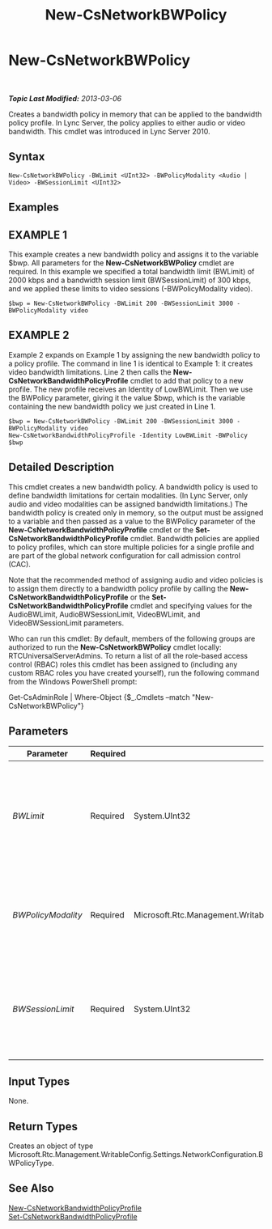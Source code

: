 ﻿---
title: New-CsNetworkBWPolicy
TOCTitle: New-CsNetworkBWPolicy
ms:assetid: bbc91bd1-453c-4ae6-bb77-3b6be9429ed0
ms:mtpsurl: https://technet.microsoft.com/en-us/library/Gg412916(v=OCS.15)
ms:contentKeyID: 48185244
ms.date: 07/23/2014
mtps_version: v=OCS.15
---

<div data-xmlns="http://www.w3.org/1999/xhtml">

<div class="topic" data-xmlns="http://www.w3.org/1999/xhtml" data-msxsl="urn:schemas-microsoft-com:xslt" data-cs="http://msdn.microsoft.com/en-us/">

<div data-asp="http://msdn2.microsoft.com/asp">

# New-CsNetworkBWPolicy

</div>

<div id="mainSection">

<div id="mainBody">

<span> </span>

_**Topic Last Modified:** 2013-03-06_

Creates a bandwidth policy in memory that can be applied to the bandwidth policy profile. In Lync Server, the policy applies to either audio or video bandwidth. This cmdlet was introduced in Lync Server 2010.

<div>

## Syntax

    New-CsNetworkBWPolicy -BWLimit <UInt32> -BWPolicyModality <Audio | Video> -BWSessionLimit <UInt32>

</div>

<div>

## Examples

<div>

## EXAMPLE 1

This example creates a new bandwidth policy and assigns it to the variable $bwp. All parameters for the **New-CsNetworkBWPolicy** cmdlet are required. In this example we specified a total bandwidth limit (BWLimit) of 2000 kbps and a bandwidth session limit (BWSessionLimit) of 300 kbps, and we applied these limits to video sessions (-BWPolicyModality video).

    $bwp = New-CsNetworkBWPolicy -BWLimit 200 -BWSessionLimit 3000 -BWPolicyModality video

</div>

<div>

## EXAMPLE 2

Example 2 expands on Example 1 by assigning the new bandwidth policy to a policy profile. The command in line 1 is identical to Example 1: it creates video bandwidth limitations. Line 2 then calls the **New-CsNetworkBandwidthPolicyProfile** cmdlet to add that policy to a new profile. The new profile receives an Identity of LowBWLimit. Then we use the BWPolicy parameter, giving it the value $bwp, which is the variable containing the new bandwidth policy we just created in Line 1.

    $bwp = New-CsNetworkBWPolicy -BWLimit 200 -BWSessionLimit 3000 -BWPolicyModality video
    New-CsNetworkBandwidthPolicyProfile -Identity LowBWLimit -BWPolicy $bwp

</div>

</div>

<div>

## Detailed Description

This cmdlet creates a new bandwidth policy. A bandwidth policy is used to define bandwidth limitations for certain modalities. (In Lync Server, only audio and video modalities can be assigned bandwidth limitations.) The bandwidth policy is created only in memory, so the output must be assigned to a variable and then passed as a value to the BWPolicy parameter of the **New-CsNetworkBandwidthPolicyProfile** cmdlet or the **Set-CsNetworkBandwidthPolicyProfile** cmdlet. Bandwidth policies are applied to policy profiles, which can store multiple policies for a single profile and are part of the global network configuration for call admission control (CAC).

Note that the recommended method of assigning audio and video policies is to assign them directly to a bandwidth policy profile by calling the **New-CsNetworkBandwidthPolicyProfile** or the **Set-CsNetworkBandwidthPolicyProfile** cmdlet and specifying values for the AudioBWLimit, AudioBWSessionLimit, VideoBWLimit, and VideoBWSessionLimit parameters.

Who can run this cmdlet: By default, members of the following groups are authorized to run the **New-CsNetworkBWPolicy** cmdlet locally: RTCUniversalServerAdmins. To return a list of all the role-based access control (RBAC) roles this cmdlet has been assigned to (including any custom RBAC roles you have created yourself), run the following command from the Windows PowerShell prompt:

Get-CsAdminRole | Where-Object {$\_.Cmdlets –match "New-CsNetworkBWPolicy"}

</div>

<div>

## Parameters


<table>
<colgroup>
<col style="width: 25%" />
<col style="width: 25%" />
<col style="width: 25%" />
<col style="width: 25%" />
</colgroup>
<thead>
<tr class="header">
<th>Parameter</th>
<th>Required</th>
<th>Type</th>
<th>Description</th>
</tr>
</thead>
<tbody>
<tr class="odd">
<td><p><em>BWLimit</em></p></td>
<td><p>Required</p></td>
<td><p>System.UInt32</p></td>
<td><p>The maximum total bandwidth, in kbps, for all concurrent sessions of the type specified in the BWPolicyModality parameter.</p></td>
</tr>
<tr class="even">
<td><p><em>BWPolicyModality</em></p></td>
<td><p>Required</p></td>
<td><p>Microsoft.Rtc.Management.WritableConfig.Settings.NetworkConfiguration.BWPolicyModality</p></td>
<td><p>Determines which type of bandwidth is limited.</p>
<p>Valid values: Audio, Video</p></td>
</tr>
<tr class="odd">
<td><p><em>BWSessionLimit</em></p></td>
<td><p>Required</p></td>
<td><p>System.UInt32</p></td>
<td><p>The maximum bandwidth, in kbps, allowed for a single session of the type specified in the BWPolicyModality parameter.</p></td>
</tr>
</tbody>
</table>


</div>

<div>

## Input Types

None.

</div>

<div>

## Return Types

Creates an object of type Microsoft.Rtc.Management.WritableConfig.Settings.NetworkConfiguration.BWPolicyType.

</div>

<div>

## See Also


[New-CsNetworkBandwidthPolicyProfile](new-csnetworkbandwidthpolicyprofile.md)  
[Set-CsNetworkBandwidthPolicyProfile](set-csnetworkbandwidthpolicyprofile.md)  
  

</div>

</div>

<span> </span>

</div>

</div>

</div>

